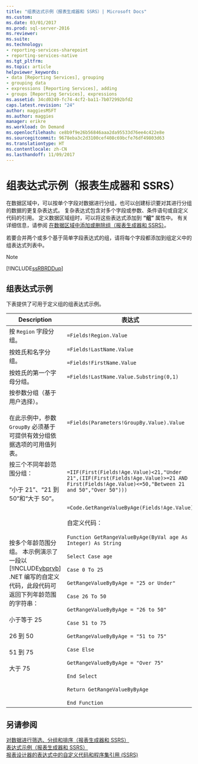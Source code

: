 ```yaml
---
title: "组表达式示例（报表生成器和 SSRS）| Microsoft Docs"
ms.custom: 
ms.date: 03/01/2017
ms.prod: sql-server-2016
ms.reviewer: 
ms.suite: 
ms.technology:
- reporting-services-sharepoint
- reporting-services-native
ms.tgt_pltfrm: 
ms.topic: article
helpviewer_keywords:
- data [Reporting Services], grouping
- grouping data
- expressions [Reporting Services], adding
- groups [Reporting Services], expressions
ms.assetid: 34cd0249-fc74-4cf2-ba11-7b072992bfd2
caps.latest.revision: "24"
author: maggiesMSFT
ms.author: maggies
manager: erikre
ms.workload: On Demand
ms.openlocfilehash: ce8b9f9e26b56846aaa2da95533d76ee4c422e8e
ms.sourcegitcommit: 9678eba3c2d3100cef408c69bcfe76df49803d63
ms.translationtype: HT
ms.contentlocale: zh-CN
ms.lasthandoff: 11/09/2017
---
```

# <a name="group-expression-examples-report-builder-and-ssrs"></a>组表达式示例（报表生成器和 SSRS）
  在数据区域中，可以按单个字段对数据进行分组，也可以创建标识要对其进行分组的数据的更复杂表达式。 复杂表达式包含对多个字段或参数、条件语句或自定义代码的引用。 定义数据区域组时，可以将这些表达式添加到 **“组”** 属性中。 有关详细信息，请参阅 [在数据区域中添加或删除组（报表生成器和 SSRS）](../../reporting-services/report-design/add-or-delete-a-group-in-a-data-region-report-builder-and-ssrs.md)。  
  
 若要合并两个或多个基于简单字段表达式的组，请将每个字段都添加到组定义中的组表达式列表中。  
  
> [!NOTE]  
>  [!INCLUDE[ssRBRDDup](../../includes/ssrbrddup-md.md)]  
  
## <a name="examples-of-group-expressions"></a>组表达式示例  
 下表提供了可用于定义组的组表达式示例。  
  
|Description|表达式|  
|-----------------|----------------|  
|按 `Region` 字段分组。|`=Fields!Region.Value`|  
|按姓氏和名字分组。|`=Fields!LastName.Value`<br /><br /> `=Fields!FirstName.Value`|  
|按姓氏的第一个字母分组。|`=Fields!LastName.Value.Substring(0,1)`|  
|按参数分组（基于用户选择）。<br /><br /> 在此示例中，参数 `GroupBy` 必须基于可提供有效分组依据选项的可用值列表。|`=Fields(Parameters!GroupBy.Value).Value`|  
|按三个不同年龄范围分组：<br /><br /> “小于 21”、“21 到 50”和“大于 50”。|`=IIF(First(Fields!Age.Value)<21,"Under 21",(IIF(First(Fields!Age.Value)>=21 AND First(Fields!Age.Value)<=50,"Between 21 and 50","Over 50")))`|  
|按多个年龄范围分组。 本示例演示了一段以 [!INCLUDE[vbprvb](../../includes/vbprvb-md.md)] .NET 编写的自定义代码，此段代码可返回下列年龄范围的字符串：<br /><br /> 小于等于 25<br /><br /> 26 到 50<br /><br /> 51 到 75<br /><br /> 大于 75|`=Code.GetRangeValueByAge(Fields!Age.Value)`<br /><br /> 自定义代码：<br /><br /> `Function GetRangeValueByAge(ByVal age As Integer) As String`<br /><br /> `Select Case age`<br /><br /> `Case 0 To 25`<br /><br /> `GetRangeValueByByAge = "25 or Under"`<br /><br /> `Case 26 To 50`<br /><br /> `GetRangeValueByByAge = "26 to 50"`<br /><br /> `Case 51 to 75`<br /><br /> `GetRangeValueByByAge = "51 to 75"`<br /><br /> `Case Else`<br /><br /> `GetRangeValueByByAge = "Over 75"`<br /><br /> `End Select`<br /><br /> `Return GetRangeValueByByAge`<br /><br /> `End Function`|  
  
## <a name="see-also"></a>另请参阅  
 [对数据进行筛选、分组和排序（报表生成器和 SSRS）](../../reporting-services/report-design/filter-group-and-sort-data-report-builder-and-ssrs.md)   
 [表达式示例（报表生成器和 SSRS）](../../reporting-services/report-design/expression-examples-report-builder-and-ssrs.md)   
 [报表设计器的表达式中的自定义代码和程序集引用 (SSRS)](../../reporting-services/report-design/custom-code-and-assembly-references-in-expressions-in-report-designer-ssrs.md)  
  
  
